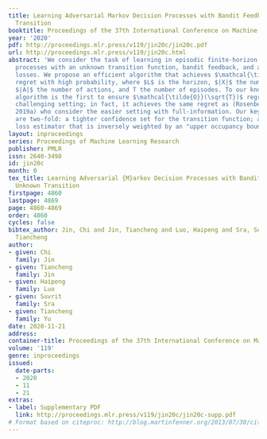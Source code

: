 ```yaml
---
title: Learning Adversarial Markov Decision Processes with Bandit Feedback and Unknown
  Transition
booktitle: Proceedings of the 37th International Conference on Machine Learning
year: '2020'
pdf: http://proceedings.mlr.press/v119/jin20c/jin20c.pdf
url: http://proceedings.mlr.press/v119/jin20c.html
abstract: 'We consider the task of learning in episodic finite-horizon Markov decision
  processes with an unknown transition function, bandit feedback, and adversarial
  losses. We propose an efficient algorithm that achieves $\mathcal{\tilde{O}}(L|X|\sqrt{|A|T})$
  regret with high probability, where $L$ is the horizon, $|X|$ the number of states,
  $|A|$ the number of actions, and T the number of episodes. To our knowledge, our
  algorithm is the first to ensure $\mathcal{\tilde{O}}(\sqrt{T})$ regret in this
  challenging setting; in fact, it achieves the same regret as (Rosenberg & Mansour,
  2019a) who consider the easier setting with full-information. Our key contributions
  are two-fold: a tighter confidence set for the transition function; and an optimistic
  loss estimator that is inversely weighted by an "upper occupancy bound".'
layout: inproceedings
series: Proceedings of Machine Learning Research
publisher: PMLR
issn: 2640-3498
id: jin20c
month: 0
tex_title: Learning Adversarial {M}arkov Decision Processes with Bandit Feedback and
  Unknown Transition
firstpage: 4860
lastpage: 4869
page: 4860-4869
order: 4860
cycles: false
bibtex_author: Jin, Chi and Jin, Tiancheng and Luo, Haipeng and Sra, Suvrit and Yu,
  Tiancheng
author:
- given: Chi
  family: Jin
- given: Tiancheng
  family: Jin
- given: Haipeng
  family: Luo
- given: Suvrit
  family: Sra
- given: Tiancheng
  family: Yu
date: 2020-11-21
address: 
container-title: Proceedings of the 37th International Conference on Machine Learning
volume: '119'
genre: inproceedings
issued:
  date-parts:
  - 2020
  - 11
  - 21
extras:
- label: Supplementary PDF
  link: http://proceedings.mlr.press/v119/jin20c/jin20c-supp.pdf
# Format based on citeproc: http://blog.martinfenner.org/2013/07/30/citeproc-yaml-for-bibliographies/
---
```

